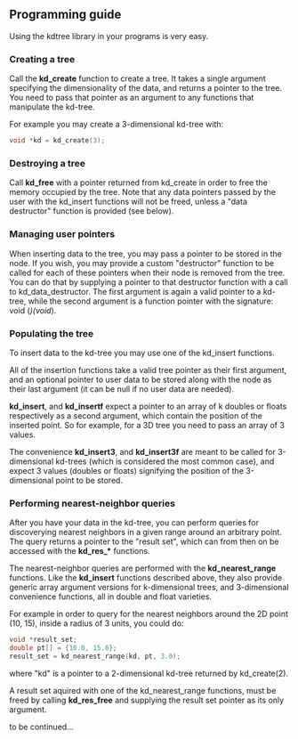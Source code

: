 ## Programming guide

Using the kdtree library in your programs is very easy.

### Creating a tree

Call the **kd_create** function to create a tree. It takes a single argument specifying the dimensionality of the data, and returns a pointer to the tree. You need to pass that pointer as an argument to any functions that manipulate the kd-tree.

For example you may create a 3-dimensional kd-tree with:

```C
void *kd = kd_create(3);
```

### Destroying a tree

Call **kd_free** with a pointer returned from kd_create in order to free the memory occupied by the tree. Note that any data pointers passed by the user with the kd_insert functions will not be freed, unless a "data destructor" function is provided (see below).

### Managing user pointers

When inserting data to the tree, you may pass a pointer to be stored in the node. If you wish, you may provide a custom "destructor" function to be called for each of these pointers when their node is removed from the tree. You can do that by supplying a pointer to that destructor function with a call to kd_data_destructor. The first argument is again a valid pointer to a kd-tree, while the second argument is a function pointer with the signature: void (*)(void*).

### Populating the tree

To insert data to the kd-tree you may use one of the kd_insert functions.

All of the insertion functions take a valid tree pointer as their first argument, and an optional pointer to user data to be stored along with the node as their last argument (it can be null if no user data are needed).

**kd_insert**, and **kd_insertf** expect a pointer to an array of k doubles or floats respectively as a second argument, which contain the position of the inserted point. So for example, for a 3D tree you need to pass an array of 3 values.

The convenience **kd_insert3**, and **kd_insert3f** are meant to be called for 3-dimensional kd-trees (which is considered the most common case), and expect 3 values (doubles or floats) signifying the position of the 3-dimensional point to be stored.

### Performing nearest-neighbor queries

After you have your data in the kd-tree, you can perform queries for discoverying nearest neighbors in a given range around an arbitrary point. The query returns a pointer to the "result set", which can from then on be accessed with the **kd\_res\_\*** functions.

The nearest-neighbor queries are performed with the **kd_nearest_range** functions. Like the **kd_insert** functions described above, they also provide generic array argument versions for k-dimensional trees, and 3-dimensional convenience functions, all in double and float varieties.

For example in order to query for the nearest neighbors around the 2D point (10, 15), inside a radius of 3 units, you could do:

```C
void *result_set;
double pt[] = {10.0, 15.0};
result_set = kd_nearest_range(kd, pt, 3.0);
```
where "kd" is a pointer to a 2-dimensional kd-tree returned by kd_create(2).

A result set aquired with one of the kd_nearest_range functions, must be freed by calling **kd_res_free** and supplying the result set pointer as its only argument.

to be continued...
